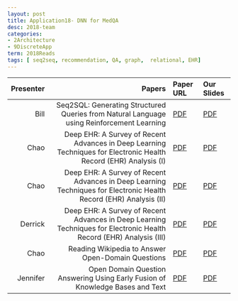 ```yaml
---
layout: post
title: Application18- DNN for MedQA 
desc: 2018-team
categories:
- 2Architecture
- 9DiscreteApp
term: 2018Reads
tags: [ seq2seq, recommendation, QA, graph,  relational, EHR]
---
```



| Presenter | Papers | Paper URL| Our Slides |
| -----: | ---------------------------: | :----- | :----- |
| Bill | Seq2SQL: Generating Structured Queries from Natural Language using Reinforcement Learning | [PDF](https://arxiv.org/abs/1709.00103) |  [PDF]({{site.baseurl}}/MoreTalksTeam18/bill19.01.18_seq2sql.pdf) | 
| Chao | Deep EHR: A Survey of Recent Advances in Deep Learning Techniques for Electronic Health Record (EHR) Analysis (I) | [PDF](https://arxiv.org/abs/1706.03446) |  [PDF]({{site.baseurl}}/MoreTalksTeam18/chao18-DeepEHR1.pdf) | 
| Chao | Deep EHR: A Survey of Recent Advances in Deep Learning Techniques for Electronic Health Record (EHR) Analysis (II) | [PDF](https://arxiv.org/abs/1706.03446) |  [PDF]({{site.baseurl}}/MoreTalksTeam18/chao18-DeepEHR2.pdf) | 
| Derrick | Deep EHR: A Survey of Recent Advances in Deep Learning Techniques for Electronic Health Record (EHR) Analysis (III) | [PDF](https://arxiv.org/abs/1706.03446) |  [PDF]({{site.baseurl}}/MoreTalksTeam18/Derrick18-DeepEHRPresentation.pdf) | 
| Chao | Reading Wikipedia to Answer Open-Domain Questions | [PDF](https://arxiv.org/abs/1704.00051) |  [PDF]({{site.baseurl}}/MoreTalksTeam18/Chao18-WikiQA.pdf) | 
| Jennifer | Open Domain Question Answering Using Early Fusion of Knowledge Bases and Text | [PDF](https://arxiv.org/abs/1809.00782) |  [PDF]({{site.baseurl}}/talks2019/Extra19s/Eric4_5_2019DeepSite.pdf) | 

